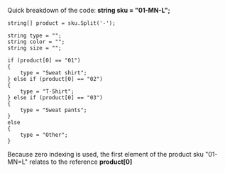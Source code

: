 Quick breakdown of the code:
    <b>string sku = "01-MN-L";</b>

    string[] product = sku.Split('-');

    string type = "";
    string color = "";
    string size = "";

    if (product[0] == "01")
    {
        type = "Sweat shirt";
    } else if (product[0] == "02")
    {
        type = "T-Shirt";
    } else if (product[0] == "03")
    {
        type = "Sweat pants";
    }
    else
    {
        type = "Other";
    }
Because zero indexing is used, the first element of the product sku "01-MN=L" relates to the reference <b>product[0]</b>
